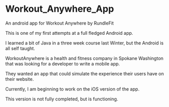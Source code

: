 # Workout_Anywhere_App
An android app for Workout Anywhere by RundleFit

This is one of my first attempts at a full fledged Android app.

I learned a bit of Java in a three week course last Winter, but the Android is all self taught.

WorkoutAnywhere is a health and fitness company in Spokane Washington that was looking for a developer
to write a mobile app.

They wanted an app that could simulate the experience their users have on their website.



Currently, I am beginning to work on the iOS version of the app.

This version is not fully completed, but is functioning. 
